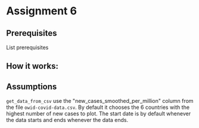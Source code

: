 # Assignment 6

## Prerequisites

List prerequisites

## How it works:

## Assumptions

`get_data_from_csv` use the "new_cases_smoothed_per_million" column from the file `owid-covid-data.csv`. By default it chooses the 6 countries with the highest number of new cases to plot. The start date is by default whenever the data starts and ends whenever the data ends.